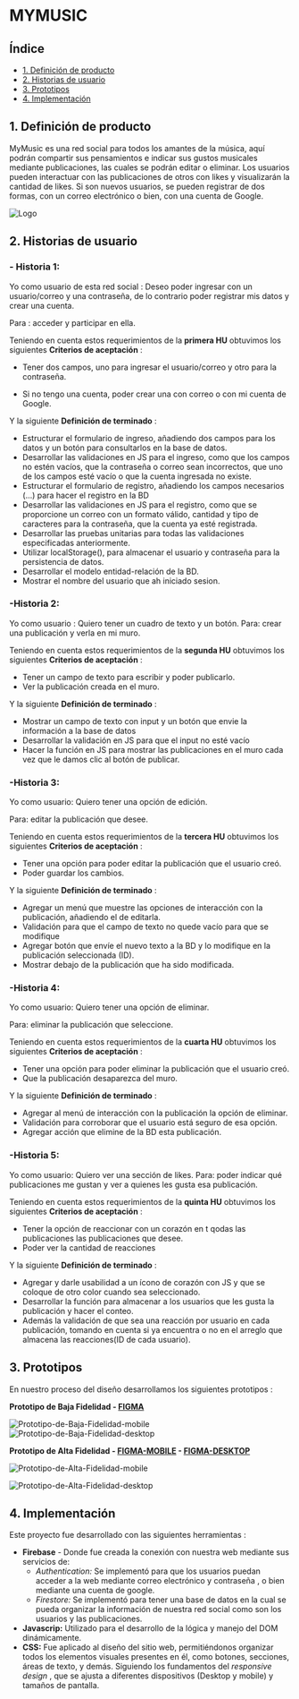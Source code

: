 #  MYMUSIC

## Índice

* [1. Definición de producto](#1-Definición-de-producto)
* [2. Historias de usuario ](#2-Historias-de-usuario)
* [3. Prototipos](#3-Prototipos)
* [4. Implementación](#4-Implementación)
## 1. Definición de producto 

MyMusic es una red social para todos los amantes de la música, aquí podrán compartir sus pensamientos e indicar sus gustos musicales mediante publicaciones, las cuales se podrán editar o eliminar. Los usuarios pueden  interactuar con las publicaciones de otros con likes y visualizarán la cantidad de likes. Si son nuevos usuarios, se pueden registrar de dos formas, con un correo electrónico o bien, con una cuenta de Google.

![Logo](Img/image.png)

## 2. Historias de usuario
  ### - Historia 1:

  Yo como usuario de esta red social :
  Deseo poder ingresar con un usuario/correo y una contraseña, de lo contrario poder registrar mis datos y crear una cuenta. 

  Para : acceder y participar en ella.
 
 Teniendo en cuenta estos requerimientos de la **primera HU** obtuvimos los siguientes **Criterios de aceptación** :

   * Tener dos campos, uno para ingresar el usuario/correo y otro para la contraseña.

   * Si no tengo una cuenta, poder crear una con correo o con mi cuenta de Google.
 
 Y la siguiente **Definición de terminado** :

* Estructurar el formulario de ingreso, añadiendo dos campos para los datos y un botón para consultarlos en la base de datos.
* Desarrollar las validaciones en JS para el ingreso, como que los campos no estén vacíos, que la contraseña o correo sean incorrectos, que uno de los campos esté vacío o que la cuenta ingresada no existe.
* Estructurar el formulario de registro, añadiendo los campos necesarios (...) para hacer el registro en la BD
* Desarrollar las validaciones en JS para el registro, como que se proporcione un correo con un formato válido, cantidad y tipo de caracteres para la contraseña, que la cuenta ya esté registrada.
* Desarrollar las pruebas unitarias para todas las validaciones especificadas anteriormente. 
* Utilizar localStorage(), para almacenar el usuario y contraseña para la persistencia de datos.
* Desarrollar el modelo entidad-relación de la BD.
* Mostrar el nombre del usuario que ah iniciado sesion.

 ### -Historia 2:

  Yo como usuario :
  Quiero tener un cuadro de texto y un botón.
  Para: crear una publicación y verla en mi muro.

  Teniendo en cuenta estos requerimientos de la **segunda HU** obtuvimos los siguientes **Criterios de aceptación** :

* Tener un campo de texto para escribir y poder publicarlo.
* Ver la publicación creada en el muro.

Y la siguiente **Definición de terminado** :

* Mostrar un campo de texto con input y un botón que envie la información a la base de datos
* Desarrollar la validación en JS para que el input no esté vacío
* Hacer la función en JS para mostrar las publicaciones en el muro cada vez que le damos clic al botón de publicar.


### -Historia 3:

  Yo como usuario:
  Quiero tener una opción de edición.

  Para: editar la publicación que desee.

  Teniendo en cuenta estos requerimientos de la **tercera HU** obtuvimos los siguientes **Criterios de aceptación** :

* Tener una opción para poder editar la publicación que el usuario creó.
* Poder guardar los cambios.

Y la siguiente **Definición de terminado** :

* Agregar un menú que muestre las opciones de interacción con la publicación, añadiendo el de editarla.
* Validación para que el campo de texto no quede vacío para que se modifique
* Agregar botón que envíe el nuevo texto a la BD y lo modifique en la publicación seleccionada (ID).
* Mostrar debajo de la publicación que ha sido modificada. 



### -Historia 4:
  
  Yo como usuario: 
  Quiero tener una opción de eliminar.

  Para: eliminar la publicación que seleccione.

Teniendo en cuenta estos requerimientos de la **cuarta HU** obtuvimos los siguientes **Criterios de aceptación** :

* Tener una opción para poder eliminar la publicación que el usuario creó.
* Que la publicación desaparezca del muro.

Y la siguiente **Definición de terminado** :

* Agregar al menú de interacción con la publicación la opción de eliminar.
* Validación para corroborar que el usuario está seguro de esa opción.
* Agregar acción que elimine de la BD esta publicación.

### -Historia 5:

  Yo como usuario: 
  Quiero ver una sección de likes.
  Para: poder indicar qué publicaciones me gustan y ver a quienes les gusta esa publicación. 

Teniendo en cuenta estos requerimientos de la **quinta HU** obtuvimos los siguientes **Criterios de aceptación** :

* Tener la opción de reaccionar con un corazón en t qodas las publicaciones las publicaciones que desee.
* Poder ver la cantidad de reacciones

Y la siguiente **Definición de terminado** :
* Agregar y darle usabilidad a un ícono de corazón con JS y que se coloque de otro color cuando sea seleccionado.
* Desarrollar la función para almacenar a los usuarios que les gusta la publicación y hacer el conteo.
* Además la validación de que sea una reacción por usuario en cada publicación, tomando en cuenta si ya encuentra o no en el arreglo que almacena las reacciones(ID de cada usuario).


## 3. Prototipos
 En nuestro proceso del diseño desarrollamos los siguientes prototipos :

**Prototipo de Baja Fidelidad  -  [FIGMA](https://www.figma.com/file/fsU5uQN5r7AuqjX4fJmu4J/Social-Network-team-library?type=design&node-id=0-1&mode=design&t=Wwt8Lat7zNsfCoTc-0)**



   ![Prototipo-de-Baja-Fidelidad-mobile](Img/image-3.png)
   ![Prototipo-de-Baja-Fidelidad-desktop](Img/image-7.png)



 **Prototipo de Alta Fidelidad - [FIGMA-MOBILE](https://www.figma.com/proto/fsU5uQN5r7AuqjX4fJmu4J/Social-Network-team-library?type=design&node-id=2111-58&t=Wwt8Lat7zNsfCoTc-0&scaling=scale-down&page-id=2111%3A57&starting-point-node-id=2111%3A58) - [FIGMA-DESKTOP](https://www.figma.com/proto/fsU5uQN5r7AuqjX4fJmu4J/Social-Network-team-library?type=design&node-id=2308-4&t=Wwt8Lat7zNsfCoTc-0&scaling=scale-down&page-id=2157%3A25&starting-point-node-id=2308%3A4)**  



![Prototipo-de-Alta-Fidelidad-mobile](Img/image-1.png)

![Prototipo-de-Alta-Fidelidad-desktop](Img/image-5.png)

## 4. Implementación
 Este proyecto fue desarrollado con las siguientes herramientas :
* **Firebase** - Donde fue creada la conexión con nuestra web mediante sus servicios de:
   * *Authentication:* Se implementó para que los usuarios puedan acceder a la web mediante correo electrónico y contraseña , o bien mediante una cuenta de google.
   * *Firestore:* Se implementó para tener una base de datos en la cual se pueda organizar la información de nuestra red social como son los usuarios y las publicaciones.
* **Javascrip:** Utilizado para el desarrollo de la lógica y manejo del DOM dinámicamente.
* **CSS:** Fue aplicado al diseño del sitio web, permitiéndonos organizar todos los elementos visuales presentes en él, como botones, secciones, áreas de texto, y demás.
 Siguiendo los fundamentos del  *responsive design* , que se ajusta a diferentes dispositivos (Desktop y mobile) y tamaños de pantalla.



